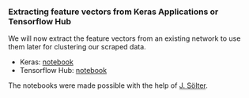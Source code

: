 ### Extracting feature vectors from Keras Applications or Tensorflow Hub

We will now extract the feature vectors from an existing network to use them later for clustering our scraped data. 

* Keras: [notebook](https://github.com/DominikBoenisch/Training-the-Archive/blob/master/Prototype/2_Feature_Extractor/Feature_Extractor_Keras_Applications.ipynb)
* Tensorflow Hub: [notebook](https://github.com/DominikBoenisch/Training-the-Archive/blob/master/Prototype/2_Feature_Extractor/Feature_Extractor_Tensorflow_hub.ipynb)

The notebooks were made possible with the help of [J. Sölter](https://de.linkedin.com/in/jansoelter).
